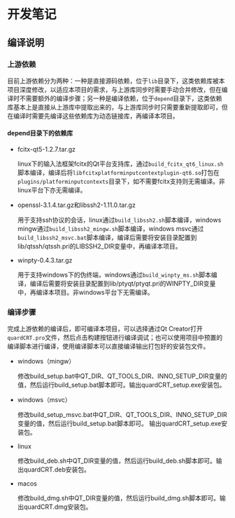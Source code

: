 # 开发笔记

## 编译说明

### 上游依赖

目前上游依赖分为两种：一种是直接源码依赖，位于`lib`目录下，这类依赖库被本项目深度修改，以适应本项目的需求，与上游库同步时需要手动合并修改，但在编译时不需要额外的编译步骤；另一种是编译依赖，位于`depend`目录下，这类依赖库基本上是直接从上游库中提取出来的，与上游库同步时只需要重新提取即可，但在编译时需要先编译这些依赖库为动态链接库，再编译本项目。

#### depend目录下的依赖库

- fcitx-qt5-1.2.7.tar.gz

    linux下的输入法框架fcitx的Qt平台支持库，通过`build_fcitx_qt6_linux.sh`脚本编译，编译后将`libfcitxplatforminputcontextplugin-qt6.so`打包在`plugins/platforminputcontexts`目录下，如不需要fcitx支持则无需编译。非linux平台下亦无需编译。

- openssl-3.1.4.tar.gz和libssh2-1.11.0.tar.gz

    用于支持ssh协议的会话，linux通过`build_libssh2.sh`脚本编译，windows mingw通过`build_libssh2_mingw.sh`脚本编译，windows msvc通过`build_libssh2_msvc.bat`脚本编译，编译后需要将安装目录配置到lib/qtssh/qtssh.pri的LIBSSH2_DIR变量中，再编译本项目。

- winpty-0.4.3.tar.gz

    用于支持windows下的伪终端，windows通过`build_winpty_ms.sh`脚本编译，编译后需要将安装目录配置到lib/ptyqt/ptyqt.pri的WINPTY_DIR变量中，再编译本项目。非windows平台下无需编译。

### 编译步骤

完成上游依赖的编译后，即可编译本项目，可以选择通过Qt Creator打开`quardCRT.pro`文件，然后点击构建按钮进行编译调试；也可以使用项目中预置的编译脚本进行编译，使用编译脚本可以直接编译输出打包好的安装包文件。

- windows（mingw）

    修改build_setup.bat中QT_DIR、QT_TOOLS_DIR、INNO_SETUP_DIR变量的值，然后运行build_setup.bat脚本即可。输出quardCRT_setup.exe安装包。

- windows（msvc）
    
    修改build_setup_msvc.bat中QT_DIR、QT_TOOLS_DIR、INNO_SETUP_DIR变量的值，然后运行build_setup.bat脚本即可。 输出quardCRT_setup.exe安装包。  

- linux

    修改build_deb.sh中QT_DIR变量的值，然后运行build_deb.sh脚本即可。输出quardCRT.deb安装包。

- macos

    修改build_dmg.sh中QT_DIR变量的值，然后运行build_dmg.sh脚本即可。输出quardCRT.dmg安装包。
    